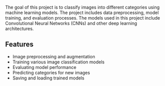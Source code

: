 The goal of this project is to classify images into different categories using machine learning models. The project includes data preprocessing, model training, and evaluation processes. The models used in this project include Convolutional Neural Networks (CNNs) and other deep learning architectures.

## Features

- Image preprocessing and augmentation
- Training various image classification models
- Evaluating model performance
- Predicting categories for new images
- Saving and loading trained models

   
